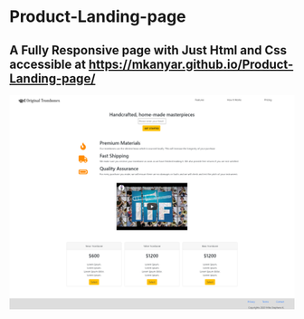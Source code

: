 # Product-Landing-page
## A Fully Responsive page with Just Html and Css accessible at https://mkanyar.github.io/Product-Landing-page/
![](https://github.com/mkanyar/Product-Landing-page/blob/main/images/screencapture-127-0-0-1-5500-landing-page-html-2020-10-07-20_24_26.png)
